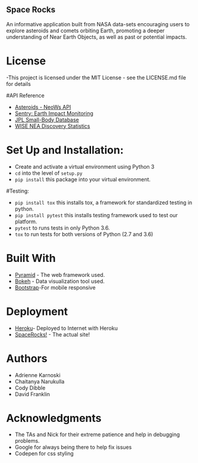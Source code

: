 ## Space Rocks

An informative application built from NASA data-sets encouraging users
to explore asteroids and comets orbiting Earth, promoting a deeper
understanding of Near Earth Objects, as well as past or potential impacts.

# License
-This project is licensed under the MIT License - see the LICENSE.md file for  details

#API Reference

- [Asteroids - NeoWs API](https://api.nasa.gov/api.html#NeoWS)
- [Sentry: Earth Impact Monitoring](https://cneos.jpl.nasa.gov/sentry/details.html#?des=2017%20RZ17)
- [JPL Small-Body Database](https://ssd.jpl.nasa.gov/sbdb.cgi)
- [WISE NEA Discovery Statistics](https://data.nasa.gov/Space-Science/WISE-NEA-COMET-DISCOVERY-STATISTICS/6fim-4xk6)

# Set Up and Installation:

- Create and activate a virtual environment using Python 3
- `cd` into the level of `setup.py`
- `pip install` this package into your virtual environment.

#Testing:
- `pip install tox` this installs tox, a framework for standardized testing in python.
- `pip install pytest` this installs testing framework used to test our platform.
- `pytest` to runs tests in only Python 3.6.
- `tox` to run tests for both versions of Python (2.7 and 3.6)

# Built With
- [Pyramid](https://trypyramid.com/) - The web framework used.
- [Bokeh](https://bokeh.pydata.org/en/latest/) - Data visualization tool used.
- [Bootstrap](https://bootstrapdocs.com/v3.3.6/docs/)-For mobile responsive

# Deployment
- [Heroku](https://www.heroku.com/)- Deployed to Internet with Heroku
- [SpaceRocks!](https://close-encounters.herokuapp.com/) - The actual site!

# Authors

- Adrienne Karnoski
- Chaitanya Narukulla
- Cody Dibble
- David Franklin

# Acknowledgments

- The TAs and Nick for their extreme patience and help in debugging problems.
- Google for always being there to help fix issues
- Codepen for css styling 
